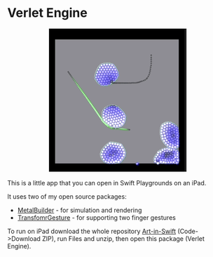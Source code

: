 # Verlet Engine

<p align="center">
   <img src="../GIFs/VerletEngine.gif" alt="GIF"/>
</p>     

This is a little app that you can open in Swift Playgrounds on an iPad.

It uses two of my open source packages:
- [MetalBuilder](https://github.com/gadirom/MetalBuilder) - for simulation and rendering
- [TransfomrGesture](https://github.com/gadirom/TransfomrGesture) - for supporting two finger gestures

To run on iPad download the whole repository [Art-in-Swift](https://github.com/gadirom/Art-in-Swift) (Code->Download ZIP), run Files and unzip, then open this package (Verlet Engine).
